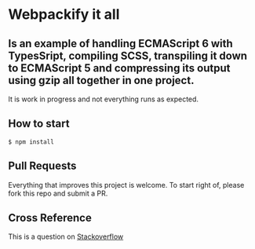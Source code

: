 # Webpackify it all
Is an example of handling ECMAScript 6 with TypesSript, compiling SCSS, transpiling it down to ECMAScript 5 and compressing its output using gzip all together in one project.
---
It is work in progress and not everything runs as expected.
## How to start
```
$ npm install
```
## Pull Requests
Everything that improves this project is welcome. To start right of, please fork this repo and submit a PR.
## Cross Reference
This is a question on [Stackoverflow](https://stackoverflow.com/questions/54581790/how-to-correctly-setup-webpack-4-for-use-with-vue-2-typescript-scss-babel-mi)
